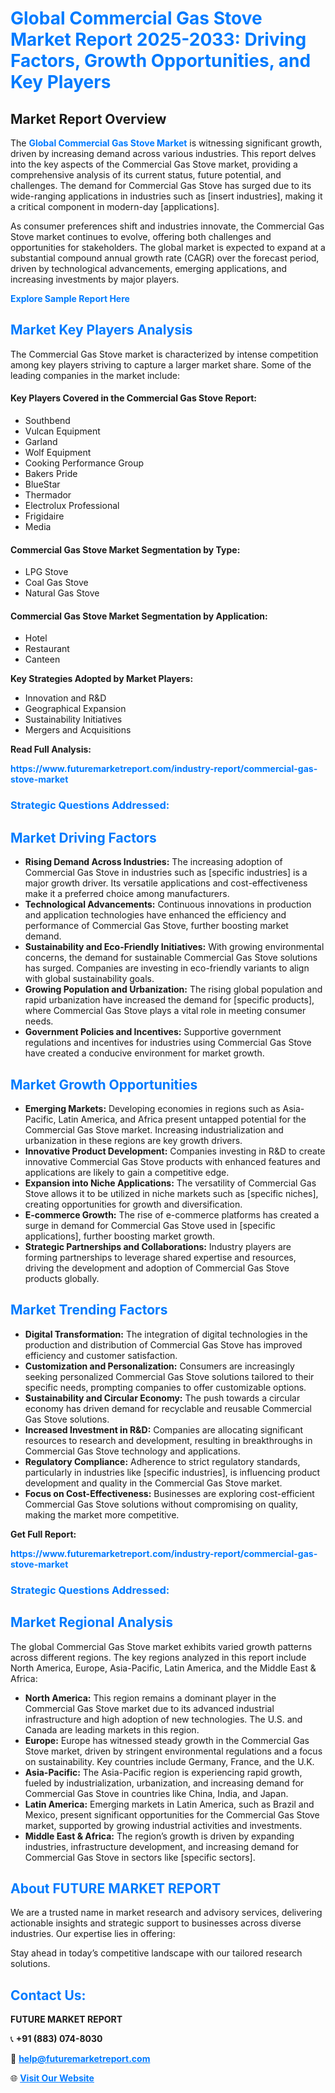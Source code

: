 <h1 style="color: #007BFF;">Global Commercial Gas Stove Market Report 2025-2033: Driving Factors, Growth Opportunities, and Key Players</h1>

<section id="overview">
<h2>Market Report Overview</h2>
<p>The <a href="https://www.futuremarketreport.com/industry-report/commercial-gas-stove-market" style="color: #007BFF; text-decoration: none;"><strong>Global Commercial Gas Stove Market</strong></a> is witnessing significant growth, driven by increasing demand across various industries. This report delves into the key aspects of the Commercial Gas Stove market, providing a comprehensive analysis of its current status, future potential, and challenges. The demand for Commercial Gas Stove has surged due to its wide-ranging applications in industries such as [insert industries], making it a critical component in modern-day [applications].</p>
<p>As consumer preferences shift and industries innovate, the Commercial Gas Stove market continues to evolve, offering both challenges and opportunities for stakeholders. The global market is expected to expand at a substantial compound annual growth rate (CAGR) over the forecast period, driven by technological advancements, emerging applications, and increasing investments by major players.</p>
</section>

<section id="overview">
<p><a href="https://www.futuremarketreport.com/request-sample/reportId=108455" style="color: #007BFF; text-decoration: none;"><strong>Explore Sample Report Here</strong></a></p>
</section>

<section id="key-players">
<h2 style="color: #007BFF;">Market Key Players Analysis</h2>
<p>The Commercial Gas Stove market is characterized by intense competition among key players striving to capture a larger market share. Some of the leading companies in the market include:</p>
<h4>Key Players Covered in the Commercial Gas Stove Report:</h4>
<ul><li>Southbend</li><li>Vulcan Equipment</li><li>Garland</li><li>Wolf Equipment</li><li>Cooking Performance Group</li><li>Bakers Pride</li><li>BlueStar</li><li>Thermador</li><li>Electrolux Professional</li><li>Frigidaire</li><li>Media</li></ul>
<h4>Commercial Gas Stove Market Segmentation by Type:</h4>
<ul><li>LPG Stove</li><li>Coal Gas Stove</li><li>Natural Gas Stove</li></ul>

<h4>Commercial Gas Stove Market Segmentation by Application:</h4>
<ul><li>Hotel</li><li>Restaurant</li><li>Canteen</li></ul>
<p><strong>Key Strategies Adopted by Market Players:</strong></p>
<ul>
<li>Innovation and R&D</li>
<li>Geographical Expansion</li>
<li>Sustainability Initiatives</li>
<li>Mergers and Acquisitions</li>
</ul>
</section>

<section>
<p><strong>Read Full Analysis: </strong></p><a href="https://www.futuremarketreport.com/industry-report/commercial-gas-stove-market" style="color: #007BFF; text-decoration: none;"><strong>https://www.futuremarketreport.com/industry-report/commercial-gas-stove-market</strong></a>
<h3 style="color: #007BFF;">Strategic Questions Addressed:</h3>
</section>

<section id="driving-factors">
<h2 style="color: #007BFF;">Market Driving Factors</h2>
<ul>
<li><strong>Rising Demand Across Industries:</strong> The increasing adoption of Commercial Gas Stove in industries such as [specific industries] is a major growth driver. Its versatile applications and cost-effectiveness make it a preferred choice among manufacturers.</li>
<li><strong>Technological Advancements:</strong> Continuous innovations in production and application technologies have enhanced the efficiency and performance of Commercial Gas Stove, further boosting market demand.</li>
<li><strong>Sustainability and Eco-Friendly Initiatives:</strong> With growing environmental concerns, the demand for sustainable Commercial Gas Stove solutions has surged. Companies are investing in eco-friendly variants to align with global sustainability goals.</li>
<li><strong>Growing Population and Urbanization:</strong> The rising global population and rapid urbanization have increased the demand for [specific products], where Commercial Gas Stove plays a vital role in meeting consumer needs.</li>
<li><strong>Government Policies and Incentives:</strong> Supportive government regulations and incentives for industries using Commercial Gas Stove have created a conducive environment for market growth.</li>
</ul>
</section>

<section id="growth-opportunities">
<h2 style="color: #007BFF;">Market Growth Opportunities</h2>
<ul>
<li><strong>Emerging Markets:</strong> Developing economies in regions such as Asia-Pacific, Latin America, and Africa present untapped potential for the Commercial Gas Stove market. Increasing industrialization and urbanization in these regions are key growth drivers.</li>
<li><strong>Innovative Product Development:</strong> Companies investing in R&D to create innovative Commercial Gas Stove products with enhanced features and applications are likely to gain a competitive edge.</li>
<li><strong>Expansion into Niche Applications:</strong> The versatility of Commercial Gas Stove allows it to be utilized in niche markets such as [specific niches], creating opportunities for growth and diversification.</li>
<li><strong>E-commerce Growth:</strong> The rise of e-commerce platforms has created a surge in demand for Commercial Gas Stove used in [specific applications], further boosting market growth.</li>
<li><strong>Strategic Partnerships and Collaborations:</strong> Industry players are forming partnerships to leverage shared expertise and resources, driving the development and adoption of Commercial Gas Stove products globally.</li>
</ul>
</section>

<section id="trending-factors">
<h2 style="color: #007BFF;">Market Trending Factors</h2>
<ul>
<li><strong>Digital Transformation:</strong> The integration of digital technologies in the production and distribution of Commercial Gas Stove has improved efficiency and customer satisfaction.</li>
<li><strong>Customization and Personalization:</strong> Consumers are increasingly seeking personalized Commercial Gas Stove solutions tailored to their specific needs, prompting companies to offer customizable options.</li>
<li><strong>Sustainability and Circular Economy:</strong> The push towards a circular economy has driven demand for recyclable and reusable Commercial Gas Stove solutions.</li>
<li><strong>Increased Investment in R&D:</strong> Companies are allocating significant resources to research and development, resulting in breakthroughs in Commercial Gas Stove technology and applications.</li>
<li><strong>Regulatory Compliance:</strong> Adherence to strict regulatory standards, particularly in industries like [specific industries], is influencing product development and quality in the Commercial Gas Stove market.</li>
<li><strong>Focus on Cost-Effectiveness:</strong> Businesses are exploring cost-efficient Commercial Gas Stove solutions without compromising on quality, making the market more competitive.</li>
</ul>
</section>

<section>
<p><strong>Get Full Report: </strong></p><a href="https://www.futuremarketreport.com/industry-report/commercial-gas-stove-market" style="color: #007BFF; text-decoration: none;"><strong>https://www.futuremarketreport.com/industry-report/commercial-gas-stove-market</strong></a>
<h3 style="color: #007BFF;">Strategic Questions Addressed:</h3>
</section>


<section id="regional-analysis">
<h2 style="color: #007BFF;">Market Regional Analysis</h2>
<p>The global Commercial Gas Stove market exhibits varied growth patterns across different regions. The key regions analyzed in this report include North America, Europe, Asia-Pacific, Latin America, and the Middle East & Africa:</p>
<ul>
<li><strong>North America:</strong> This region remains a dominant player in the Commercial Gas Stove market due to its advanced industrial infrastructure and high adoption of new technologies. The U.S. and Canada are leading markets in this region.</li>
<li><strong>Europe:</strong> Europe has witnessed steady growth in the Commercial Gas Stove market, driven by stringent environmental regulations and a focus on sustainability. Key countries include Germany, France, and the U.K.</li>
<li><strong>Asia-Pacific:</strong> The Asia-Pacific region is experiencing rapid growth, fueled by industrialization, urbanization, and increasing demand for Commercial Gas Stove in countries like China, India, and Japan.</li>
<li><strong>Latin America:</strong> Emerging markets in Latin America, such as Brazil and Mexico, present significant opportunities for the Commercial Gas Stove market, supported by growing industrial activities and investments.</li>
<li><strong>Middle East & Africa:</strong> The region’s growth is driven by expanding industries, infrastructure development, and increasing demand for Commercial Gas Stove in sectors like [specific sectors].</li>
</ul>
</section>

<footer>
<h2 style="color: #007BFF;">About FUTURE MARKET REPORT</h2>
<p>We are a trusted name in market research and advisory services, delivering actionable insights and strategic support to businesses across diverse industries. Our expertise lies in offering:</p>

<p>Stay ahead in today’s competitive landscape with our tailored research solutions.</p>

<h2 style="color: #007BFF;">Contact Us:</h2>
<p><strong>FUTURE MARKET REPORT</strong></p>
<p>📞 <strong>+91 (883) 074-8030</strong></p>
<p>📧 <strong><a href="mailto:help@futuremarketreport.com" style="color: #007BFF;">help@futuremarketreport.com</a></strong></p>
<p>🌐 <strong><a href="https://www.futuremarketreport.com/" style="color: #007BFF;">Visit Our Website</a></strong></p>
</footer>